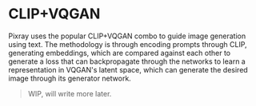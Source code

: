 # CLIP+VQGAN

Pixray uses the popular CLIP+VQGAN combo to guide image generation using text. The methodology is through encoding prompts through CLIP, generating embeddings, which are compared against each other to generate a loss that can backpropagate through the networks to learn a representation in VQGAN's latent space, which can generate the desired image through its generator network. 

> WIP, will write more later.

